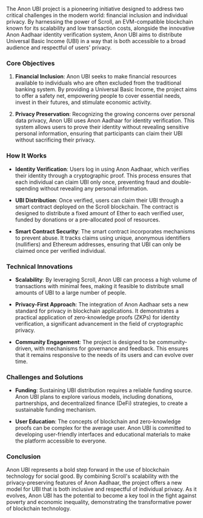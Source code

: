 The Anon UBI project is a pioneering initiative designed to address two critical challenges in the modern world: financial inclusion and individual privacy. By harnessing the power of Scroll, an EVM-compatible blockchain known for its scalability and low transaction costs, alongside the innovative Anon Aadhaar identity verification system, Anon UBI aims to distribute Universal Basic Income (UBI) in a way that is both accessible to a broad audience and respectful of users' privacy.

### Core Objectives

1. **Financial Inclusion**: Anon UBI seeks to make financial resources available to individuals who are often excluded from the traditional banking system. By providing a Universal Basic Income, the project aims to offer a safety net, empowering people to cover essential needs, invest in their futures, and stimulate economic activity.

2. **Privacy Preservation**: Recognizing the growing concerns over personal data privacy, Anon UBI uses Anon Aadhaar for identity verification. This system allows users to prove their identity without revealing sensitive personal information, ensuring that participants can claim their UBI without sacrificing their privacy.

### How It Works

- **Identity Verification**: Users log in using Anon Aadhaar, which verifies their identity through a cryptographic proof. This process ensures that each individual can claim UBI only once, preventing fraud and double-spending without revealing any personal information.
  
- **UBI Distribution**: Once verified, users can claim their UBI through a smart contract deployed on the Scroll blockchain. The contract is designed to distribute a fixed amount of Ether to each verified user, funded by donations or a pre-allocated pool of resources.

- **Smart Contract Security**: The smart contract incorporates mechanisms to prevent abuse. It tracks claims using unique, anonymous identifiers (nullifiers) and Ethereum addresses, ensuring that UBI can only be claimed once per verified individual.

### Technical Innovations

- **Scalability**: By leveraging Scroll, Anon UBI can process a high volume of transactions with minimal fees, making it feasible to distribute small amounts of UBI to a large number of people.

- **Privacy-First Approach**: The integration of Anon Aadhaar sets a new standard for privacy in blockchain applications. It demonstrates a practical application of zero-knowledge proofs (ZKPs) for identity verification, a significant advancement in the field of cryptographic privacy.

- **Community Engagement**: The project is designed to be community-driven, with mechanisms for governance and feedback. This ensures that it remains responsive to the needs of its users and can evolve over time.

### Challenges and Solutions

- **Funding**: Sustaining UBI distribution requires a reliable funding source. Anon UBI plans to explore various models, including donations, partnerships, and decentralized finance (DeFi) strategies, to create a sustainable funding mechanism.

- **User Education**: The concepts of blockchain and zero-knowledge proofs can be complex for the average user. Anon UBI is committed to developing user-friendly interfaces and educational materials to make the platform accessible to everyone.

### Conclusion

Anon UBI represents a bold step forward in the use of blockchain technology for social good. By combining Scroll's scalability with the privacy-preserving features of Anon Aadhaar, the project offers a new model for UBI that is both inclusive and respectful of individual privacy. As it evolves, Anon UBI has the potential to become a key tool in the fight against poverty and economic inequality, demonstrating the transformative power of blockchain technology.
